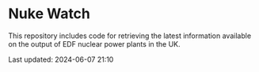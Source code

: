 # Nuke Watch

This repository includes code for retrieving the latest information available on the output of EDF nuclear power plants in the UK.

Last updated: 2024-06-07 21:10